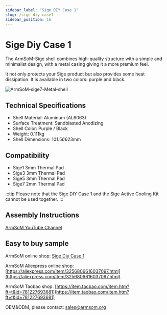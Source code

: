 ```yaml
---
sidebar_label: "Sige DIY Case 1"
slug: /sige-diy-case1
sidebar_position: 16
---
```


# Sige Diy Case 1

The ArmSoM-Sige shell combines high-quality structure with a simple and minimalist design, with a metal casing giving it a more premium feel.

It not only protects your Sige product but also provides some heat dissipation. It is available in two colors: purple and black.

![ArmSoM-sige7-Metal-shell](/img/sige/sige7-Metal-shell.jpeg)

## Technical Specifications

- Shell Material: Aluminum (AL6063)
- Surface Treatment: Sandblasted Anodizing
- Shell Color: Purple / Black
- Weight: 0.111kg
- Shell Dimensions: 101.5*66*23mm

## Compatibility

- Sige1 3mm Thermal Pad
- Sige3 3mm Thermal Pad
- Sige5 3mm Thermal Pad
- Sige7 2mm Thermal Pad

:::tip
Please note that the Sige DIY Case 1 and the Sige Active Cooling Kit cannot be used together.
:::

## Assembly Instructions

[ArmSoM YouTube Channel](https://www.youtube.com/watch?v=_eyMxCYa3jU)

## Easy to buy sample
ArmSoM online shop: [Sige Diy Case 1](https://www.armsom.org/product-page/sige7-metal-shell)
 
ArmSoM Aliexpress online shop: [https://aliexpress.com/item/3256806616037097.html](https://aliexpress.com/item/3256806616037097.html)

ArmSoM Taobao shop: [https://item.taobao.com/item.htm?ft=t&id=781227693681](https://item.taobao.com/item.htm?ft=t&id=781227693681)

OEM&ODM, please contact: sales@armsom.org